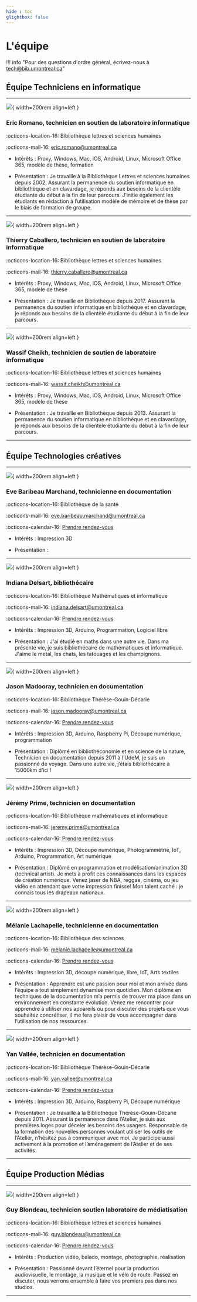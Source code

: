 ```yaml
---
hide : toc
glightbox: false
---
```


# L'équipe

!!! info "Pour des questions d'ordre général, écrivez-nous à tech@bib.umontreal.ca"

## Équipe Techniciens en informatique


----------------

![](../assets/images/equipe/personne.jpg){ width=200rem align=left } 

### Eric Romano, technicien en soutien de laboratoire informatique

:octicons-location-16: Bibliothèque lettres et sciences humaines

:octicons-mail-16: eric.romano@umontreal.ca

- Intérêts : Proxy, Windows, Mac, iOS, Android, Linux, Microsoft Office 365, modèle de thèse, formation

- Présentation : Je travaille à la Bibliothèque Lettres et sciences humaines depuis 2002. Assurant la permanence du soutien informatique en bibliothèque et en clavardage, je réponds aux besoins de la clientèle étudiante du début à la fin de leur parcours. J’initie également les étudiants en rédaction à l’utilisation modèle de mémoire et de thèse par le biais de formation de groupe.

----------------

![](../assets/images/equipe/personne.jpg){ width=200rem align=left } 

### Thierry Caballero, technicien en soutien de laboratoire informatique

:octicons-location-16: Bibliothèque lettres et sciences humaines

:octicons-mail-16: thierry.caballero@umontreal.ca

- Intérêts : Proxy, Windows, Mac, iOS, Android, Linux, Microsoft Office 365, modèle de thèse

- Présentation : Je travaille en Bibliothèque depuis 2017. Assurant la permanence du soutien informatique en bibliothèque et en clavardage, je réponds aux besoins de la clientèle étudiante du début à la fin de leur parcours. 

----------------

![](../assets/images/equipe/personne.jpg){ width=200rem align=left } 

### Wassif Cheikh, technicien de soutien de laboratoire informatique

:octicons-location-16: Bibliothèque lettres et sciences humaines

:octicons-mail-16: wassif.cheikh@umontreal.ca

- Intérêts : Proxy, Windows, Mac, iOS, Android, Linux, Microsoft Office 365, modèle de thèse

- Présentation : Je travaille en Bibliothèque depuis 2013. Assurant la permanence du soutien informatique en bibliothèque et en clavardage, je réponds aux besoins de la clientèle étudiante du début à la fin de leur parcours.

----------------

## Équipe Technologies créatives

----------------

![](../assets/images/equipe/eve.jpg){ width=200rem align=left } 

### Eve Baribeau Marchand, technicienne en documentation

:octicons-location-16: Bibliothèque de la santé

:octicons-mail-16: eve.baribeau.marchand@umontreal.ca

:octicons-calendar-16: [Prendre rendez-vous](https://test.com)

- Intérêts : Impression 3D

- Présentation : 

----------------

![](../assets/images/equipe/indiana.jpg){ width=200rem align=left } 

### Indiana Delsart, bibliothécaire

:octicons-location-16: Bibliothèque Mathématiques et informatique

:octicons-mail-16: indiana.delsart@umontreal.ca

:octicons-calendar-16: [Prendre rendez-vous](https://test.com)

- Intérêts : Impression 3D, Arduino, Programmation, Logiciel libre

- Présentation : J'ai étudié en maths dans une autre vie. Dans ma présente vie, je suis bibliothécaire de mathématiques et informatique. J'aime le metal, les chats, les tatouages et les champignons.

----------------

![](../assets/images/equipe/jason.jpg){ width=200rem align=left } 

### Jason Madooray, technicien en documentation

:octicons-location-16: Bibliothèque Thérèse-Gouin-Décarie

:octicons-mail-16: jason.madooray@umontreal.ca

:octicons-calendar-16: [Prendre rendez-vous](https://test.com)

- Intérêts : Impression 3D, Arduino, Raspberry Pi, Découpe numérique, programmation

- Présentation : Diplômé en bibliothéconomie et en science de la nature, Technicien en documentation depuis 2011 à l’UdeM, je suis un passionné de voyage. Dans une autre vie, j’étais bibliothécaire à 15000km d’ici ! 

----------------

![](../assets/images/equipe/jeremy.jpg){ width=200rem align=left } 

### Jérémy Prime, technicien en documentation

:octicons-location-16: Bibliothèque mathématiques et informatique

:octicons-mail-16: jeremy.prime@umontreal.ca

:octicons-calendar-16: [Prendre rendez-vous](https://test.com)

- Intérêts : Impression 3D, Découpe numérique, Photogrammétrie, IoT, Arduino, Programmation, Art numérique

- Présentation : Diplômé en programmation et modélisation/animation 3D (technical artist). Je mets à profit ces connaissances dans les espaces de création numérique. Venez jaser de NBA, reggae, cinéma, ou jeu vidéo en attendant que votre impression finisse! Mon talent caché : je connais tous les drapeaux nationaux.

----------------

![](../assets/images/equipe/melanie.jpg){ width=200rem align=left } 

### Mélanie Lachapelle, technicienne en documentation

:octicons-location-16: Bibliothèque des sciences

:octicons-mail-16: melanie.lachapelle@umontreal.ca

:octicons-calendar-16: [Prendre rendez-vous](https://test.com)

- Intérêts : Impression 3D, découpe numérique, libre, IoT, Arts textiles

- Présentation : Apprendre est une passion pour moi et mon arrivée dans l’équipe a tout simplement dynamisé mon quotidien.
Mon diplôme en techniques de la documentation m’a permis de trouver ma place dans un environnement en constante évolution.
Venez me rencontrer pour apprendre à utiliser nos appareils ou pour discuter des projets que vous souhaitez concrétiser, il me fera plaisir de vous accompagner dans l’utilisation de nos ressources.

----------------

![](../assets/images/equipe/yan.jpg){ width=200rem align=left } 

### Yan Vallée, technicien en documentation

:octicons-location-16: Bibliothèque Thérèse-Gouin-Décarie

:octicons-mail-16: yan.vallee@umontreal.ca

:octicons-calendar-16: [Prendre rendez-vous](https://test.com)

- Intérêts : Impression 3D, Arduino, Raspberry Pi, Découpe numérique

- Présentation : Je travaille à la Bibliothèque Thérèse-Gouin-Décarie depuis 2011. Assurant la permanence dans l’Atelier, je suis aux premières loges pour déceler les besoins des usagers. Responsable de la formation des nouvelles personnes voulant utiliser les outils de l’Atelier, n’hésitez pas à communiquer avec moi. Je participe aussi activement à la promotion et l’aménagement de l’Atelier et de ses activités.
  
----------------

## Équipe Production Médias

----------------

![](../assets/images/equipe/guy.jpg){ width=200rem align=left } 

### Guy Blondeau, technicien soutien laboratoire de médiatisation

:octicons-location-16: Bibliothèque lettres et sciences humaines

:octicons-mail-16: guy.blondeau@umontreal.ca

:octicons-calendar-16: [Prendre rendez-vous](https://test.com)

- Intérêts : Production vidéo, balado, montage, photographie, réalisation

- Présentation : Passionné devant l’éternel pour la production audiovisuelle, le montage, la musique et le vélo de route. Passez en discuter, nous verrons ensemble à faire vos premiers pas dans nos studios.

----------------
